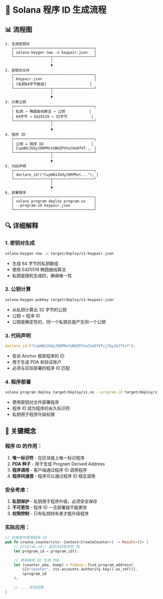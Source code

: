 # 🔑 Solana 程序 ID 生成流程

## 📊 流程图

```
1. 生成密钥对
   ┌─────────────────────────────────────┐
   │ solana-keygen new -o keypair.json   │
   └─────────────────┬───────────────────┘
                     │
                     ▼
2. 密钥对文件
   ┌─────────────────────────────────────┐
   │ keypair.json                        │
   │ [私钥64字节数组]                    │
   └─────────────────┬───────────────────┘
                     │
                     ▼
3. 计算公钥
   ┌─────────────────────────────────────┐
   │ 私钥 → 椭圆曲线算法 → 公钥           │
   │ 64字节 → Ed25519 → 32字节           │
   └─────────────────┬───────────────────┘
                     │
                     ▼
4. 程序 ID
   ┌─────────────────────────────────────┐
   │ 公钥 = 程序 ID                      │
   │ CvpHN1JUdyJ9RPMvtUBHZPthsCUnDfVT... │
   └─────────────────┬───────────────────┘
                     │
                     ▼
5. 代码声明
   ┌─────────────────────────────────────┐
   │ declare_id!("CvpHN1JUdyJ9RPMvt..."); │
   └─────────────────┬───────────────────┘
                     │
                     ▼
6. 部署程序
   ┌─────────────────────────────────────┐
   │ solana program deploy program.so    │
   │ --program-id keypair.json           │
   └─────────────────────────────────────┘
```

## 🔍 详细解释

### 1. 密钥对生成
```bash
solana-keygen new -o target/deploy/s1-keypair.json
```
- 生成 64 字节的私钥数组
- 使用 Ed25519 椭圆曲线算法
- 私钥是随机生成的，确保唯一性

### 2. 公钥计算
```bash
solana-keygen pubkey target/deploy/s1-keypair.json
```
- 从私钥计算出 32 字节的公钥
- 公钥 = 程序 ID
- 公钥是确定性的，同一个私钥总是产生同一个公钥

### 3. 代码声明
```rust
declare_id!("CvpHN1JUdyJ9RPMvtUBHZPthsCUnDfVTcj7Gy16J7tcY");
```
- 告诉 Anchor 框架程序的 ID
- 用于生成 PDA 和验证账户
- 必须与实际部署的程序 ID 匹配

### 4. 程序部署
```bash
solana program deploy target/deploy/s1.so --program-id target/deploy/s1-keypair.json
```
- 使用密钥对文件部署程序
- 程序 ID 成为程序的永久标识符
- 私钥用于程序升级权限

## 🎯 关键概念

### 程序 ID 的作用：
1. **唯一标识符** - 在区块链上唯一标识程序
2. **PDA 种子** - 用于生成 Program Derived Address
3. **程序调用** - 客户端通过程序 ID 调用程序
4. **程序间通信** - 程序可以通过程序 ID 相互调用

### 安全考虑：
1. **私钥保护** - 私钥用于程序升级，必须安全保存
2. **不可更改** - 程序 ID 一旦部署就不能更改
3. **权限控制** - 只有私钥持有者才能升级程序

### 实际应用：
```rust
// 在程序中使用程序 ID
pub fn create_counter(ctx: Context<CreateCounter>) -> Result<()> {
    // program_id() 返回当前程序的 ID
    let program_id = program_id();
    
    // 使用程序 ID 生成 PDA
    let (counter_pda, bump) = Pubkey::find_program_address(
        &[b"counter", ctx.accounts.authority.key().as_ref()],
        &program_id
    );
    
    // ... 其他逻辑
}
```
